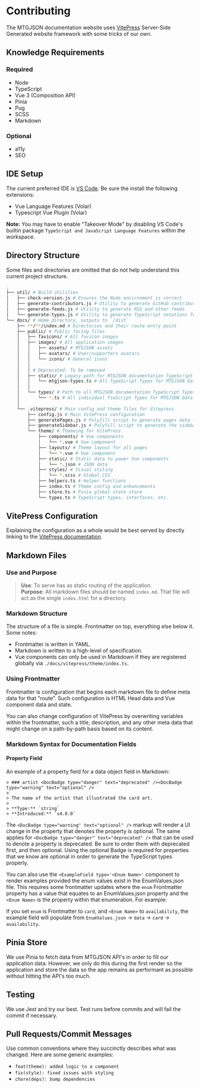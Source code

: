 # Contributing

The MTGJSON documentation website uses [VitePress](https://vitepress.vuejs.org/) Server-Side Generated website framework with some tricks of our own.

## Knowledge Requirements

### Required

- Node
- TypeScript
- Vue 3 (Composition API)
- Pinia
- Pug
- SCSS
- Markdown

### Optional

- a11y
- SEO

## IDE Setup

The current preferred IDE is [VS Code](https://code.visualstudio.com/). Be sure the install the following extensions:

- Vue Language Features (Volar)
- Typescript Vue Plugin (Volar)

**Note:** You may have to enable "Takeover Mode" by disabling VS Code's builtin package `TypeScript and JavaScript Language Features` within the workspace.

## Directory Structure

Some files and directories are omitted that do not help understand this current project structure.

```sh
.
├── util/ # Build utilities
│   ├── check-version.js # Ensures the Node environment is correct
│   ├── generate-contributors.js # Utility to generate GitHub contributors JSON
│   ├── generate-feeds.js # Utility to generate RSS and other feeds
│   └── generate-types.js # Utility to generate TypeScript notations for documentation
└── docs/ # Home directory, outputs to `/dist`
    ├── **/**/index.md # Directories and their route entry point
    ├── public/ # Public facing files
    │   ├── favicons/ # All favicon images
    │   ├── images/ # All application images
    │   │   ├── assets/ # MTGJSON assets
    │   │   ├── avatars/ # User/supporters avatars
    │   │   └── icons/ # General icons
    │   │
    │   │ # Deprecated. To be removed
    │   ├── static/ # Legacy path for MTGJSON documentation TypeScript Types
    │   │   └── mtgjson-types.ts # All TypeScript Types for MTGJSON Data Models
    │   │
    │   └── types/ # Path to all MTGJSON documentation TypeScript Types
    │       └── *.ts # All individual TseScript Types for MTGJSON Data Models
    │
    └── .vitepress/ # Main config and theme files for Vitepress
        ├── config.js # Main VitePress configuration
        ├── generatePages.js # Polyfill script to generate pages data for search
        ├── generateSidebar.js # Polyfill script to generate the sidebar heirarchy
        └── theme/ # Themeing for VitePress
            ├── components/ # Vue components
            │   └── *.vue # Vue component
            ├── layouts/ # Theme layout for all pages
            │   └── *.vue # Vue component
            ├── static/ # Static data to power Vue components
            │   └── *.json # JSON data
            ├── styles/ # Visual styling
            │   └── *.scss # Global CSS
            ├── helpers.ts # Helper functions
            ├── index.ts # Theme config and enhancements
            ├── store.ts # Pinia global state store
            └── types.ts # TypeScript types, interfaces, etc.
```

## VitePress Configuration

Explaining the configuration as a whole would be best served by directly linking to the [VitePress documentation](https://vitepress.dev/reference/site-config).

## Markdown Files

### Use and Purpose

> **Use**: To serve has as static routing of the application.  
> **Purpose**: All markdown files should be named `index.md`. That file will act as the single `index.html` for a directory.

### Markdown Structure

The structure of a file is simple. Frontmatter on top, everything else below it. Some notes:

- Frontmatter is written in YAML.
- Markdown is written to a high-level of specification.
- Vue components can only be used in Markdown if they are registered globally via `./docs/vitepress/theme/index.ts`.

### Using Frontmatter

Frontmatter is configuration that begins each markdown file to define meta data for that "route". Such configuration is HTML Head data and Vue component data and state.

You can also change configuration of VitePress by overwriting variables within the frontmatter, such a title, description, and any other meta data that might change on a path-by-path basis based on its content.

### Markdown Syntax for Documentation Fields

#### Property Field

An example of a property field for a data object field in Markdown:

```
> ### artist <DocBadge type="danger" text="deprecated" /><DocBadge type="warning" text="optional" />
>
> The name of the artist that illustrated the card art.
>
> **Type:** `string`
> **Introduced:** `v4.0.0`
```

The `<DocBadge type="warning" text="optional" />` markup will render a UI change in the property that denotes the property is optional. The same applies for `<DocBadge type="danger" text="deprecated" />` that can be used to denote a property is deprecated. Be sure to order them with deprecated first, and then optional. Using the optional Badge is required for properties that we know are optional in order to generate the TypeScript types properly.

You can also use the `<ExampleField type='<Enum Name>'` component to render examples provided the enum values exist in the EnumValues.json file. This requires some frontmatter updates where the `enum` Frontmatter property has a value that equates to an EnumValues.json property and the `<Enum Name>` is the property within that enumeration. For example:

If you set `enum` is Frontmatter to `card`, and `<Enum Name>` to `availability`, the example field will populate from `EnumValues.json` -> `data` -> `card` -> `availability`.

## Pinia Store

We use Pinia to fetch data from MTGJSON API's in order to fill our application data. However, we only do this during the first render so the application and store the data so the app remains as performant as possible without hitting the API's too much.

## Testing

We use Jest and try our best. Test runs before commits and will fail the commit if necessary.

## Pull Requests/Commit Messages

Use common conventions where they succinctly describes what was changed. Here are some generic examples:

- `feat(theme): added logic to a component`
- `fix(style): fixed issues with styling`
- `chore(deps): bump dependencies`
